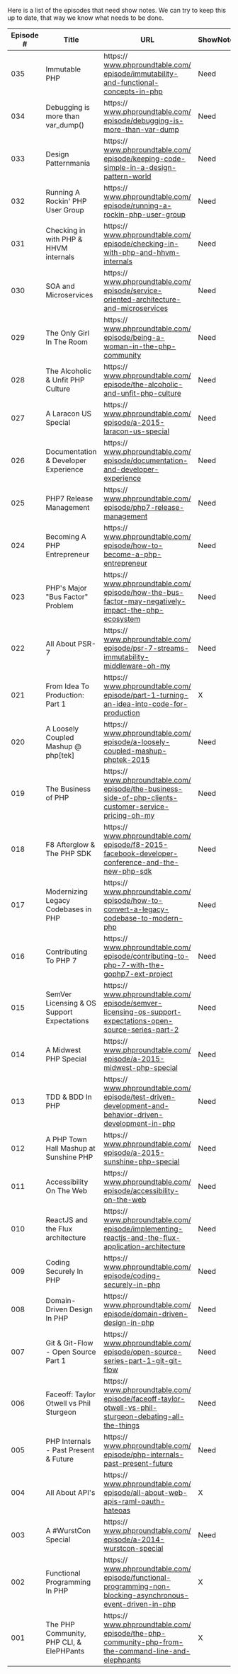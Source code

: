 Here is a list of the episodes that need show notes. We can try to keep this up to date, that way we know what needs to be done. 

|  Episode #  |  Title  |  URL  |  ShowNotes  |  AssignedTo  |
|-------------|---------|-------|-------------|--------------|
|  035  |  Immutable PHP​  |  https:​/​/​www.phproundtable.com/​episode/​immutability-and-functional-concepts-in-php  |  Need  |    |
|  034  |  Debugging is more than var_dump()​  |  https:​/​/​www.phproundtable.com/​episode/​debugging-is-more-than-var-dump  |  Need  |    |
|  033  |  Design Patternmania​  |  https:​/​/​www.phproundtable.com/​episode/​keeping-code-simple-in-a-design-pattern-world  |  Need  |    |
|  032  |  Running A Rockin' PHP User Group​  |  https:​/​/​www.phproundtable.com/​episode/​running-a-rockin-php-user-group  |  Need  |    |
|  031  |  Checking in with PHP & HHVM internals​  |  https:​/​/​www.phproundtable.com/​episode/​checking-in-with-php-and-hhvm-internals  |  Need  |    |
|  030  |  SOA and Microservices​  |  https:​/​/​www.phproundtable.com/​episode/​service-oriented-architecture-and-microservices  |  Need  |    |
|  029  |  The Only Girl In The Room​  |  https:​/​/​www.phproundtable.com/​episode/​being-a-woman-in-the-php-community  |  Need  |    |
|  028  |  The Alcoholic & Unfit PHP Culture​  |  https:​/​/​www.phproundtable.com/​episode/​the-alcoholic-and-unfit-php-culture  |  Need  |    |
|  027  |  A Laracon US Special​  |  https:​/​/​www.phproundtable.com/​episode/​a-2015-laracon-us-special  |  Need  |    |
|  026  |  Documentation & Developer Experience​  |  https:​/​/​www.phproundtable.com/​episode/​documentation-and-developer-experience  |  Need  |    |
|  025  |  PHP7 Release Management​  |  https:​/​/​www.phproundtable.com/​episode/​php7-release-management  |  Need  |    |
|  024  |  Becoming A PHP Entrepreneur​  |  https:​/​/​www.phproundtable.com/​episode/​how-to-become-a-php-entrepreneur  |  Need  |    |
|  023  |  PHP's Major "Bus Factor" Problem​  |  https:​/​/​www.phproundtable.com/​episode/​how-the-bus-factor-may-negatively-impact-the-php-ecosystem  |  Need  |    |
|  022  |  All About PSR-7​  |  https:​/​/​www.phproundtable.com/​episode/​psr-7-streams-immutability-middleware-oh-my  |  Need  |    |
|  021  |  From Idea To Production: Part 1​  |  https:​/​/​www.phproundtable.com/​episode/​part-1-turning-an-idea-into-code-for-production  |  X  |    |
|  020  |  A Loosely Coupled Mashup @ php[tek]​  |  https:​/​/​www.phproundtable.com/​episode/​a-loosely-coupled-mashup-phptek-2015  |  Need  |    |
|  019  |  The Business of PHP​  |  https:​/​/​www.phproundtable.com/​episode/​the-business-side-of-php-clients-customer-service-pricing-oh-my  |  Need  |    |
|  018  |  F8 Afterglow & The PHP SDK​  |  https:​/​/​www.phproundtable.com/​episode/​f8-2015-facebook-developer-conference-and-the-new-php-sdk  |  Need  |    |
|  017  |  Modernizing Legacy Codebases in PHP​  |  https:​/​/​www.phproundtable.com/​episode/​how-to-convert-a-legacy-codebase-to-modern-php  |  Need  |    |
|  016  |  Contributing To PHP 7​  |  https:​/​/​www.phproundtable.com/​episode/​contributing-to-php-7-with-the-gophp7-ext-project  |  Need  |    |
|  015  |  SemVer Licensing & OS Support Expectations​  |  https:​/​/​www.phproundtable.com/​episode/​semver-licensing-os-support-expectations-open-source-series-part-2  |  Need  |    |
|  014  |  A Midwest PHP Special​  |  https:​/​/​www.phproundtable.com/​episode/​a-2015-midwest-php-special  |  Need  |    |
|  013  |  TDD & BDD In PHP​  |  https:​/​/​www.phproundtable.com/​episode/​test-driven-development-and-behavior-driven-development-in-php  |  Need  |    |
|  012  |  A PHP Town Hall Mashup at Sunshine PHP​  |  https:​/​/​www.phproundtable.com/​episode/​a-2015-sunshine-php-special  |  Need  |    |
|  011  |  Accessibility On The Web​  |  https:​/​/​www.phproundtable.com/​episode/​accessibility-on-the-web  |  Need  |    |
|  010  |  ReactJS and the Flux architecture​  |  https:​/​/​www.phproundtable.com/​episode/​implementing-reactjs-and-the-flux-application-architecture  |  Need  |    |
|  009  |  Coding Securely In PHP​  |  https:​/​/​www.phproundtable.com/​episode/​coding-securely-in-php  |  Need  |    |
|  008  |  Domain-Driven Design In PHP​  |  https:​/​/​www.phproundtable.com/​episode/​domain-driven-design-in-php  |  Need  |    |
|  007  |  Git & Git-Flow - Open Source Part 1​  |  https:​/​/​www.phproundtable.com/​episode/​open-source-series-part-1-git-git-flow  |  Need  |    |
|  006  |  Faceoff: Taylor Otwell vs Phil Sturgeon​  |  https:​/​/​www.phproundtable.com/​episode/​faceoff-taylor-otwell-vs-phil-sturgeon-debating-all-the-things  |  Need  |    |
|  005  |  PHP Internals - Past Present & Future​  |  https:​/​/​www.phproundtable.com/​episode/​php-internals-past-present-future  |  Need  |    |
|  004  |  All About API's​  |  https:​/​/​www.phproundtable.com/​episode/​all-about-web-apis-raml-oauth-hateoas  |  X  |  Andy Huggins  |
|  003  |  A #WurstCon Special​  |  https:​/​/​www.phproundtable.com/​episode/​a-2014-wurstcon-special  |  Need  |    |
|  002  |  Functional Programming In PHP​  |  https:​/​/​www.phproundtable.com/​episode/​functional-programming-non-blocking-asynchronous-event-driven-in-php  |  X  |  SammyK  |
|  001  |  The PHP Community, PHP CLI, & ElePHPants​  |  https:​/​/​www.phproundtable.com/​episode/​the-php-community-php-from-the-command-line-and-elephpants  |  X  |  SammyK  |